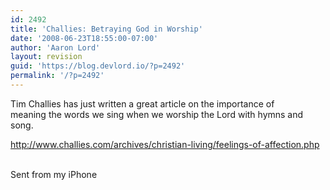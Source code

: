 ```yaml
---
id: 2492
title: 'Challies: Betraying God in Worship'
date: '2008-06-23T18:55:00-07:00'
author: 'Aaron Lord'
layout: revision
guid: 'https://blog.devlord.io/?p=2492'
permalink: '/?p=2492'
---
```


Tim Challies has just written a great article on the importance of  <br>meaning the words we sing when we worship the Lord with hymns and song.<p><a href="http://www.challies.com/archives/christian-living/feelings-of-affection.php">http://www.challies.com/archives/christian-living/feelings-of-affection.php</a><p><br>Sent from my iPhone